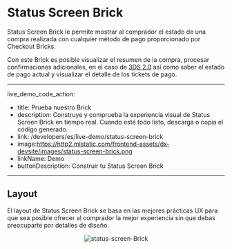 # Status Screen Brick

Status Screen Brick le permite mostrar al comprador el estado de una compra realizada con cualquier método de pago proporcionado por Checkout Bricks. 

Con este Brick es posible visualizar el resumen de la compra, procesar confirmaciones adicionales, en el caso de [3DS 2.0](/developers/es/docs/checkout-bricks/how-tos/improve-payment-approval/3ds)  así como saber el estado de pago actual y visualizar el detalle de los tickets de pago.


---
live_demo_code_action:
 - title: Prueba nuestro Brick
 - description: Construye y comprueba la experiencia visual de Status Screen Brick en tiempo real. Cuando esté todo listo, descarga o copia el código generado.
 - link: /developers/es/live-demo/status-screen-brick
 - image:https://http2.mlstatic.com/frontend-assets/dx-devsite/images/status-screen-brick.png
 - linkName: Demo
 - buttonDescription: Construir tu Status Screen Brick
---

## Layout 

El layout de Status Screen Brick se basa en las mejores prácticas UX para que sea posible ofrecer al comprador la mejor experiencia sin que debas preocuparte por detalles de diseño.

<center>

![status-screen-Brick](checkout-bricks/status-screen-brick-es.jpg)

</center>